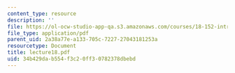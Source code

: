 ```yaml
---
content_type: resource
description: ''
file: https://ol-ocw-studio-app-qa.s3.amazonaws.com/courses/18-152-introduction-to-partial-differential-equations-fall-2005/34b429dab554f3c20ff30782378dbebd_lecture18.pdf
file_type: application/pdf
parent_uid: 2a38a77e-a133-705c-7227-27043181253a
resourcetype: Document
title: lecture18.pdf
uid: 34b429da-b554-f3c2-0ff3-0782378dbebd
---
```

